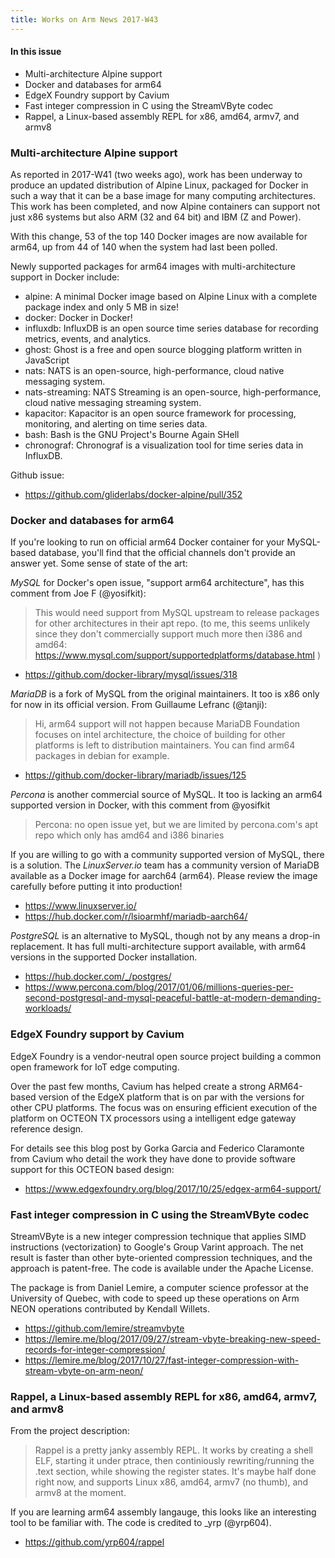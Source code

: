 ```yaml
---
title: Works on Arm News 2017-W43
---
```

#### In this issue

* Multi-architecture Alpine support 
* Docker and databases for arm64
* EdgeX Foundry support by Cavium
* Fast integer compression in C using the StreamVByte codec
* Rappel, a Linux-based assembly REPL for x86, amd64, armv7, and armv8

### Multi-architecture Alpine support 

As reported in 2017-W41 (two weeks ago), work has been underway to
produce an updated distribution of Alpine Linux, packaged for Docker
in such a way that it can be a base image for many computing architectures.
This work has been completed, and now Alpine containers can support
not just x86 systems but also ARM (32 and 64 bit) and IBM (Z and Power).

With this change, 53 of the top 140 Docker images are now available
for arm64, up from 44 of 140 when the system had last been polled.

Newly supported packages for arm64 images with multi-architecture
support in Docker include:

* alpine: A minimal Docker image based on Alpine Linux with a complete package index and only 5 MB in size!
* docker: Docker in Docker!
* influxdb: InfluxDB is an open source time series database for recording metrics, events, and analytics.
* ghost: Ghost is a free and open source blogging platform written in JavaScript
* nats: NATS is an open-source, high-performance, cloud native messaging system.
* nats-streaming: NATS Streaming is an open-source, high-performance, cloud native messaging streaming system.
* kapacitor: Kapacitor is an open source framework for processing, monitoring, and alerting on time series data.
* bash: Bash is the GNU Project's Bourne Again SHell
* chronograf: Chronograf is a visualization tool for time series data in InfluxDB.

Github issue:

* https://github.com/gliderlabs/docker-alpine/pull/352

### Docker and databases for arm64

If you're looking to run on official arm64 Docker container
for your MySQL-based database, you'll find that the official
channels don't provide an answer yet. Some sense of state
of the art:

*MySQL* for Docker's open issue, "support arm64 architecture", has
this comment from Joe F (@yosifkit):

> This would need support from MySQL upstream to release packages for
other architectures in their apt repo. (to me, this seems unlikely
since they don't commercially support much more then i386 and amd64:
https://www.mysql.com/support/supportedplatforms/database.html )

* https://github.com/docker-library/mysql/issues/318

*MariaDB* is a fork of MySQL from the original maintainers. It too is
x86 only for now in its official version. From Guillaume Lefranc
(@tanji):

> Hi, arm64 support will not happen because MariaDB Foundation
focuses on intel architecture, the choice of building for other
platforms is left to distribution maintainers. You can find arm64
packages in debian for example.

* https://github.com/docker-library/mariadb/issues/125

*Percona* is another commercial source of MySQL. It too is lacking
an arm64 supported version in Docker, with this comment from @yosifkit

> Percona: no open issue yet, but we are limited by percona.com's
apt repo which only has amd64 and i386 binaries

If you are willing to go with a community supported version of MySQL,
there is a solution. The *LinuxServer.io* team has a community version
of MariaDB available as a Docker image for aarch64 (arm64). 
Please review the image carefully before putting it into production!

* https://www.linuxserver.io/
* https://hub.docker.com/r/lsioarmhf/mariadb-aarch64/

*PostgreSQL* is an alternative to MySQL, though not by any means
a drop-in replacement. It has full multi-architecture support available,
with arm64 versions in the supported Docker installation.

* https://hub.docker.com/_/postgres/
* https://www.percona.com/blog/2017/01/06/millions-queries-per-second-postgresql-and-mysql-peaceful-battle-at-modern-demanding-workloads/

### EdgeX Foundry support by Cavium

EdgeX Foundry is a vendor-neutral open source project building a
common open framework for IoT edge computing.

Over the past few months, Cavium has helped create a strong ARM64-based
version of the EdgeX platform that is on par with the versions for
other CPU platforms.  The focus was on ensuring efficient
execution of the platform on OCTEON TX processors using a intelligent
edge gateway reference design.

For details see this blog post by Gorka Garcia and Federico Claramonte
from Cavium who detail the work they have done to provide software support
for this OCTEON based design:

* https://www.edgexfoundry.org/blog/2017/10/25/edgex-arm64-support/

### Fast integer compression in C using the StreamVByte codec

StreamVByte is a new integer compression technique that applies
SIMD instructions (vectorization) to Google's Group Varint approach.
The net result is faster than other byte-oriented compression
techniques, and the approach is patent-free. The code is available
under the Apache License.

The package is from Daniel Lemire, a computer science professor at
the University of Quebec, with code to speed up these
operations on Arm NEON operations contributed by Kendall Willets.

* https://github.com/lemire/streamvbyte
* https://lemire.me/blog/2017/09/27/stream-vbyte-breaking-new-speed-records-for-integer-compression/
* https://lemire.me/blog/2017/10/27/fast-integer-compression-with-stream-vbyte-on-arm-neon/

### Rappel, a Linux-based assembly REPL for x86, amd64, armv7, and armv8

From the project description:

> Rappel is a pretty janky assembly REPL. It works by creating a
shell ELF, starting it under ptrace, then continiously rewriting/running
the .text section, while showing the register states. It's maybe
half done right now, and supports Linux x86, amd64, armv7 (no thumb),
and armv8 at the moment.

If you are learning arm64 assembly langauge, this looks like an
interesting tool to be familiar with. The code is credited to
_yrp (@yrp604).

* https://github.com/yrp604/rappel
